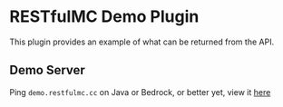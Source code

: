 # RESTfulMC Demo Plugin
This plugin provides an example of what can be returned from the API.

## Demo Server
Ping `demo.restfulmc.cc` on Java or Bedrock, or better yet, view it [here](https://restfulmc.cc/server/java/demo.restfulmc.cc)